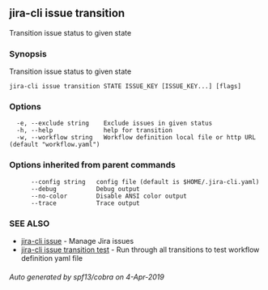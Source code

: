 ## jira-cli issue transition

Transition issue status to given state

### Synopsis

Transition issue status to given state

```
jira-cli issue transition STATE ISSUE_KEY [ISSUE_KEY...] [flags]
```

### Options

```
  -e, --exclude string    Exclude issues in given status
  -h, --help              help for transition
  -w, --workflow string   Workflow definition local file or http URL (default "workflow.yaml")
```

### Options inherited from parent commands

```
      --config string   config file (default is $HOME/.jira-cli.yaml)
      --debug           Debug output
      --no-color        Disable ANSI color output
      --trace           Trace output
```

### SEE ALSO

* [jira-cli issue](jira-cli_issue.md)	 - Manage Jira issues
* [jira-cli issue transition test](jira-cli_issue_transition_test.md)	 - Run through all transitions to test workflow definition yaml file

###### Auto generated by spf13/cobra on 4-Apr-2019
